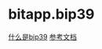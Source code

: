 # bitapp.bip39

[什么是bip39](https://github.com/bitcoin/bips/blob/master/bip-0039.mediawiki)
[参考文档](https://github.com/bitcoinjs/bip39)

<!-- ## bitapp.bip39.generateMnemonic
## bitapp.bip39.entropyToMnemonic
## bitapp.bip39.mnemonicToEntropy
## bitapp.bip39.mnemonicToSeedHex
## bitapp.bip39.mnemonicToSeed
## bitapp.bip39.validateMnemonic -->